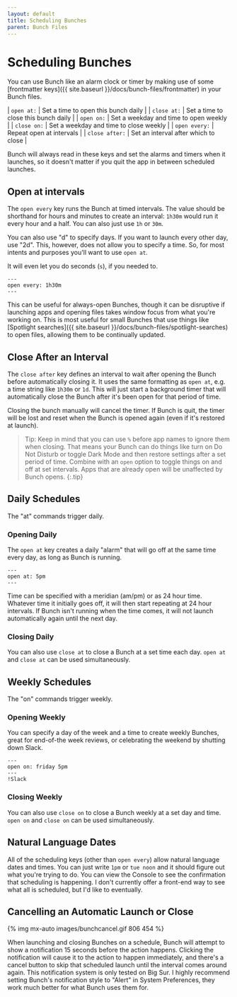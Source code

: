 ```yaml
---
layout: default
title: Scheduling Bunches
parent: Bunch Files
---
```

# Scheduling Bunches

You can use Bunch like an alarm clock or timer by making use of some [frontmatter keys]({{ site.baseurl }}/docs/bunch-files/frontmatter) in your Bunch files.

| `open at:`     | Set a time to open this bunch daily    |
| `close at:`    | Set a time to close this bunch daily   |
| `open on:`     | Set a weekday and time to open weekly  |
| `close on:`    | Set a weekday and time to close weekly |
| `open every:`  | Repeat open at intervals               |
| `close after:` | Set an interval after which to close   |

Bunch will always read in these keys and set the alarms and timers when it launches, so it doesn't matter if you quit the app in between scheduled launches.

## Open at intervals

The `open every` key runs the Bunch at timed intervals. The value should be shorthand for hours and minutes to create an interval: `1h30m` would run it every hour and a half. You can also just use `1h` or `30m`. 

You can also use "d" to specify days. If you want to launch every other day, use "2d". This, however, does not allow you to specify a time. So, for most intents and purposes you'll want to use `open at`.

It will even let you do seconds (`s`), if you needed to.

```
---
open every: 1h30m
---
```

This can be useful for always-open Bunches, though it can be disruptive if launching apps and opening files takes window focus from what you're working on. This is most useful for small Bunches that use things like [Spotlight searches]({{ site.baseurl }}/docs/bunch-files/spotlight-searches) to open files, allowing them to be continually updated.

## Close After an Interval

The `close after` key defines an interval to wait after opening the Bunch before automatically closing it. It uses the same formatting as `open at`, e.g. a time string like `1h30m` or `1d`. This will just start a background timer that will automatically close the Bunch after it's been open for that period of time.

Closing the bunch manually will cancel the timer. If Bunch is quit, the timer will be lost and reset when the Bunch is opened again (even if it's restored at launch).

> Tip: Keep in mind that you can use `%` before app names to ignore them when closing. That means your Bunch can do things like turn on Do Not Disturb or toggle Dark Mode and then restore settings after a set period of time. Combine with  an `open` option to toggle things on and off at set intervals. Apps that are already open will be unaffected by Bunch opens.
{:.tip}

## Daily Schedules

The "at" commands trigger daily.

### Opening Daily

The `open at` key creates a daily "alarm" that will go off at the same time every day, as long as Bunch is running.

```
---
open at: 5pm
---
```

Time can be specified with a meridian (am/pm) or as 24 hour time. Whatever time it initially goes off, it will then start repeating at 24 hour intervals. If Bunch isn't running when the time comes, it will not launch automatically again until the next day.

### Closing Daily

You can also use `close at` to close a Bunch at a set time each day. `open at` and `close at` can be used simultaneously.

## Weekly Schedules

The "on" commands trigger weekly.

### Opening Weekly

You can specify a day of the week and a time to create weekly Bunches, great for end-of-the week reviews, or celebrating the weekend by shutting down Slack.

```
---
open on: friday 5pm
---
!Slack
```

### Closing Weekly

You can also use `close on` to close a Bunch weekly at a set day and time. `open on` and `close on` can be used simultaneously.

## Natural Language Dates

All of the scheduling keys (other than `open every`) allow natural language dates and times. You can just write `1pm` or `tue noon` and it should figure out what you're trying to do. You can view the Console to see the confirmation that scheduling is happening. I don't currently offer a front-end way to see what all is scheduled, but I'd like to eventually.

## Cancelling an Automatic Launch or Close

{% img mx-auto images/bunchcancel.gif 806 454 %}

When launching and closing Bunches on a schedule, Bunch will attempt to show a notification 15 seconds before the action happens. Clicking the notification will cause it to the action to happen immediately, and there's a cancel button to skip that scheduled launch until the interval comes around again. This notification system is only tested on Big Sur. I highly recommend setting Bunch's notification style to "Alert" in System Preferences, they work much better for what Bunch uses them for.
